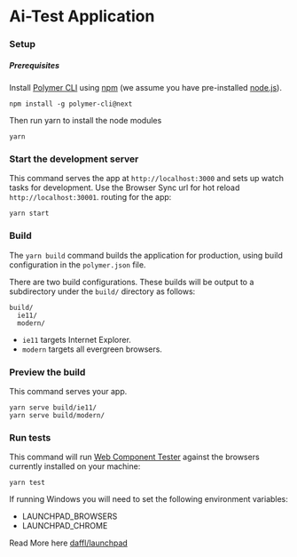 # Ai-Test Application

### Setup

##### Prerequisites

Install [Polymer CLI](https://github.com/Polymer/polymer-cli) using
[npm](https://www.npmjs.com) (we assume you have pre-installed [node.js](https://nodejs.org)).

    npm install -g polymer-cli@next

Then run yarn to install the node modules

    yarn

### Start the development server

This command serves the app at `http://localhost:3000` and sets up watch tasks for development.
Use the Browser Sync url for hot reload `http://localhost:30001`.
routing for the app:

    yarn start

### Build

The `yarn build` command builds the application for production, using build configuration in 
the `polymer.json` file.

There are two build configurations. These builds will be output to a subdirectory under the `build/` directory as follows:

```
build/
  ie11/
  modern/
```

* `ie11` targets Internet Explorer.
* `modern` targets all evergreen browsers.

### Preview the build

This command serves your app.

    yarn serve build/ie11/
    yarn serve build/modern/

### Run tests

This command will run [Web Component Tester](https://github.com/Polymer/web-component-tester)
against the browsers currently installed on your machine:

    yarn test

If running Windows you will need to set the following environment variables:

- LAUNCHPAD_BROWSERS
- LAUNCHPAD_CHROME

Read More here [daffl/launchpad](https://github.com/daffl/launchpad#environment-variables-impacting-local-browsers-detection)


